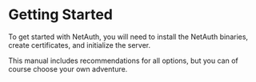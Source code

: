 # Getting Started

To get started with NetAuth, you will need to install the NetAuth
binaries, create certificates, and initialize the server.

This manual includes recommendations for all options, but you can of
course choose your own adventure.
